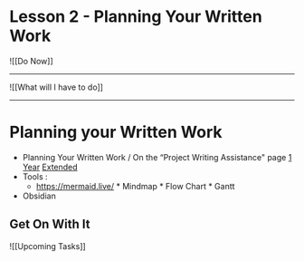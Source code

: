 # Lesson 2 - Planning Your Written Work


![[Do Now]]

---

![[What will I have to do]]


---
# Planning your Written Work

* Planning Your Written Work / On the “Project Writing Assistance" page  [1 Year](https://study.cyberepq.org.uk/mod/scorm/view.php?id=41553)  [Extended](https://study.cyberepq.org.uk/mod/scorm/view.php?id=42101)
* Tools :
	* [https://mermaid\.live/](https://mermaid.live/)
		  * Mindmap
		  * Flow Chart
		  * Gantt
* Obsidian

## Get On With It

![[Upcoming Tasks]]
